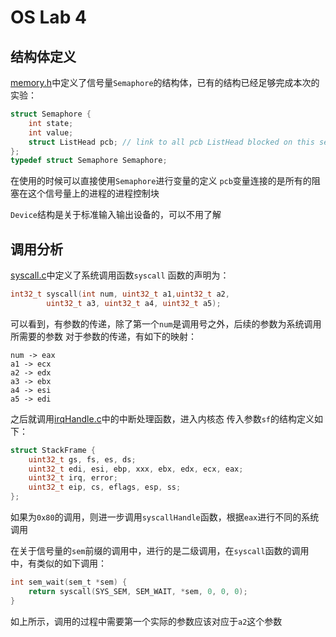 # OS Lab 4

## 结构体定义

[memory.h](./kernel/include/x86/memory.h)中定义了信号量`Semaphore`的结构体，已有的结构已经足够完成本次的实验：
```c
struct Semaphore {
	int state;
	int value;
	struct ListHead pcb; // link to all pcb ListHead blocked on this semaphore
};
typedef struct Semaphore Semaphore;
```
在使用的时候可以直接使用`Semaphore`进行变量的定义
`pcb`变量连接的是所有的阻塞在这个信号量上的进程的进程控制块

`Device`结构是关于标准输入输出设备的，可以不用了解



## 调用分析

[syscall.c](./lib/syscall.c)中定义了系统调用函数`syscall`
函数的声明为：
```c
int32_t syscall(int num, uint32_t a1,uint32_t a2,
		uint32_t a3, uint32_t a4, uint32_t a5);
```
可以看到，有参数的传递，除了第一个`num`是调用号之外，后续的参数为系统调用所需要的参数
对于参数的传递，有如下的映射：
```wiki
num -> eax
a1 -> ecx
a2 -> edx
a3 -> ebx
a4 -> esi
a5 -> edi
```

之后就调用[irqHandle.c](./kernel/kernel/irqHandle.c)中的中断处理函数，进入内核态
传入参数`sf`的结构定义如下：
```c
struct StackFrame {
	uint32_t gs, fs, es, ds;
	uint32_t edi, esi, ebp, xxx, ebx, edx, ecx, eax;
	uint32_t irq, error;
	uint32_t eip, cs, eflags, esp, ss;
};
```
如果为`0x80`的调用，则进一步调用`syscallHandle`函数，根据`eax`进行不同的系统调用

在关于信号量的`sem`前缀的调用中，进行的是二级调用，在`syscall`函数的调用中，有类似的如下调用：
```c
int sem_wait(sem_t *sem) {
	return syscall(SYS_SEM, SEM_WAIT, *sem, 0, 0, 0);
}
```
如上所示，调用的过程中需要第一个实际的参数应该对应于`a2`这个参数

